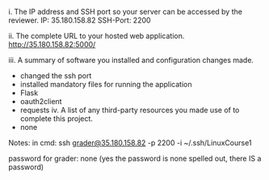 i. The IP address and SSH port so your server can be accessed by the reviewer.
IP: 35.180.158.82 SSH-Port: 2200

ii. The complete URL to your hosted web application.
http://35.180.158.82:5000/

iii. A summary of software you installed and configuration changes made.
- changed the ssh port 
- installed mandatory files for running the application
- Flask
- oauth2client
- requests
iv. A list of any third-party resources you made use of to complete this project. 
- none 


Notes:
in cmd: ssh grader@35.180.158.82 -p 2200 -i ~/.ssh/LinuxCourse1

password for grader: none
(yes the password is none spelled out, there IS a password)